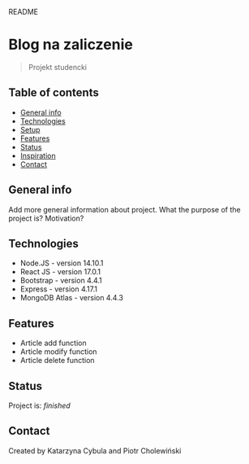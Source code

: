 README

# Blog na zaliczenie
> Projekt studencki

## Table of contents
* [General info](#general-info)
* [Technologies](#technologies)
* [Setup](#setup)
* [Features](#features)
* [Status](#status)
* [Inspiration](#inspiration)
* [Contact](#contact)

## General info
Add more general information about project. What the purpose of the project is? Motivation?

## Technologies
* Node.JS - version 14.10.1
* React JS - version 17.0.1
* Bootstrap - version 4.4.1
* Express - version 4.17.1
* MongoDB Atlas - version 4.4.3

## Features
* Article add function
* Article modify function
* Article delete function

## Status
Project is: _finished_

## Contact
Created by Katarzyna Cybula and Piotr Cholewiński
